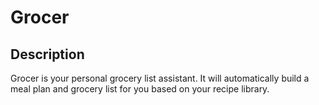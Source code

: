 # Grocer

## Description
Grocer is your personal grocery list assistant. It will automatically build a meal plan and grocery list for you based on your recipe library.

